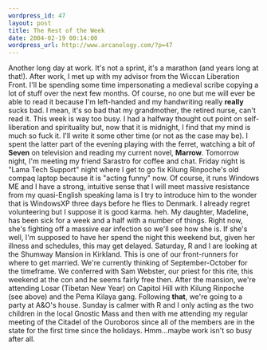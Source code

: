 ```yaml
--- 
wordpress_id: 47
layout: post
title: The Rest of the Week
date: 2004-02-19 00:14:00
wordpress_url: http://www.arcanology.com/?p=47
---
```

Another long day at work. It's not a sprint, it's a marathon (and years long at that!). After work, I met up with my advisor from the Wiccan Liberation Front. I'll be spending some time impersonating a medieval scribe copying a lot of stuff over the next few months. Of course, no one but me will ever be able to read it because I'm left-handed and my handwriting really <strong>really</strong> sucks bad. I mean, it's so bad that my grandmother, the retired nurse, can't read it. This week is way too busy. I had a halfway thought out point on self-liberation and spirituality but, now that it is midnight, I find that my mind is much so fuck it. I'll write it some other time (or not as the case may be). I spent the latter part of the evening playing with the ferret, watching a bit of <strong>Seven</strong> on television and reading my current novel, <strong>Marrow</strong>. Tomorrow night, I'm meeting my friend Sarastro for coffee and chat. Friday night is "Lama Tech Support" night where I get to go fix Kilung Rinpoche's old compaq laptop because it is "acting funny" now. Of course, it runs Windows ME and I have a strong, intuitive sense that I will meet massive resistance from my quasi-English speaking lama is I try to introduce him to the wonder that is WindowsXP three days before he flies to Denmark. I already regret volunteering but I suppose it is good karma. heh. My daughter, Madeline, has been sick for a week and a half with a number of things. Right now, she's fighting off a massive ear infection so we'll see how she is. If she's well, I'm supposed to have her spend the night this weekend but, given her illness and schedules, this may get delayed. Saturday, R and I are looking at the Shumway Mansion in Kirkland. This is one of our front-runners for where to get married. We're currently thinking of September-October for the timeframe. We conferred with Sam Webster, our priest for this rite, this weekend at the con and he seems fairly free then. After the mansion, we're attending Losar (Tibetan New Year) on Capitol Hill with Kilung Rinpoche (see above) and the Pema Kilaya gang. Following <strong>that</strong>, we're going to a party at A&O's house. Sunday is calmer with R and I only acting as the two children in the local Gnostic Mass and then with me attending my regular meeting of the Citadel of the Ouroboros since all of the members are in the state for the first time since the holidays. Hmm...maybe work isn't so busy after all.